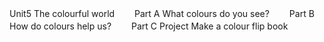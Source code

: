 
Unit5 The colourful world
　　Part A What colours do you see?
　　Part B How do colours help us?
　　Part C Project Make a colour flip book